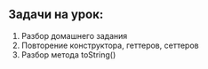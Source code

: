 ## Задачи на урок:

1. Разбор домашнего задания
2. Повторение конструктора, геттеров, сеттеров
3. Разбор метода toString()





